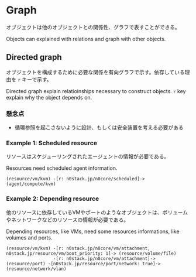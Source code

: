 # Graph

オブジェクトは他のオブジェクトとの関係性、グラフで表すことができる。

Objects can explained with relations and graph with other objects.

## Directed graph

オブジェクトを構成するために必要な関係を有向グラフで示す。依存している理由を `r` キーで示す。

Directed graph explain relatioinships necessary to construct objects. `r` key explain why the object depends on.

### 懸念点

- 循環参照を起こさないように設計、もしくは安全装置を考える必要がある

### Example 1: Scheduled resource

リソースはスケジューリングされたエージェントの情報が必要である。

Resources need scheduled agent information.

```
(resource/vm/kvm) -[r: n0stack.jp/n0core/scheduled]-> (agent/compute/kvm)
```

### Example 2: Depending resource

他のリソースに依存しているVMやポートのようなオブジェクトは、ボリュームやネットワークなどのリソースの情報が必要である。

Depending resources, like VMs, need some resources informations, like volumes and ports.

```
(resource/vm/kvm) -[r: n0stack.jp/n0core/vm/attachment, n0stack.jp/resource/vm/boot_priority: 1]-> (resource/volume/file)
                  -[r: n0stack.jp/n0core/vm/attachment]-> (resource/port) -[n0stack.jp/resource/port/network: true]-> (resource/network/vlan)
```
